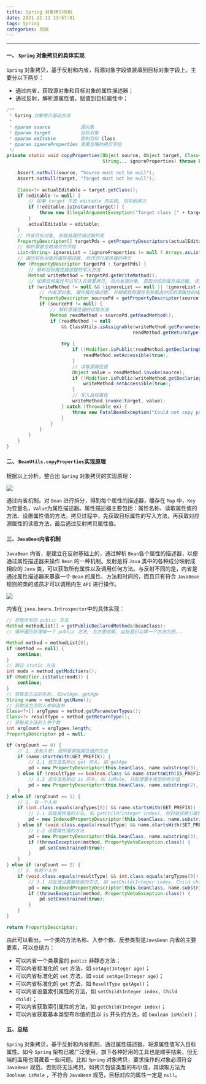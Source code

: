 ```yaml
---
title: Spring 对象拷贝机制
date: 2021-11-11 13:57:01
tags: Spring
categories: 后端
---
```


-----

#### 一、 `Spring` 对象拷贝的具体实现

`Spring` 对象拷贝，基于反射和内省，将源对象字段值装填到目标对象字段上。主要分以下两步：

* 通过内省，获取源对象和目标对象的属性描述器；
* 通过反射，解析源属性值，赋值到目标属性中；

```java
/**
 * Spring 对象拷贝基础方法
 *
 * @param source           源对象
 * @param target           目标对象
 * @param editable         限制目标 Class
 * @param ignoreProperties 需要忽略的拷贝字段
 */
private static void copyProperties(Object source, Object target, Class<?> editable,
                                   String... ignoreProperties) throws BeansException {
    
    Assert.notNull(source, "Source must not be null");
    Assert.notNull(target, "Target must not be null");
    
    Class<?> actualEditable = target.getClass();
    if (editable != null) {
        // 如果 target 不是 editable 的实例, 则中断拷贝
        if (!editable.isInstance(target)) {
            throw new IllegalArgumentException("Target class [" + target.getClass().getName() +"] not assignable to Editable class [" + editable.getName() + "]");
        }
        actualEditable = editable;
    }
    // 内省目标对象, 获取其属性描述器列表
    PropertyDescriptor[] targetPds = getPropertyDescriptors(actualEditable);
    // 解析需要忽略拷贝的字段
    List<String> ignoreList = (ignoreProperties != null ? Arrays.asList(ignoreProperties) : null);
    // 遍历目标对象的属性描述器, 依次进行属性值的拷贝
    for (PropertyDescriptor targetPd : targetPds) {
        // 解析目标属性描述器的写入方法
        Method writeMethod = targetPd.getWriteMethod();
        // 如果目标属性可以写入且需要拷贝, 则内省源对象, 获取对应的属性描述器, 读取属性值并拷贝到目标属性中
        if (writeMethod != null && (ignoreList == null || !ignoreList.contains(targetPd.getName()))) {
            // 内省源对象, 缓存属性描述器, 并根据目标属性名称取出对应的源属性的描述器
            PropertyDescriptor sourcePd = getPropertyDescriptor(source.getClass(), targetPd.getName());
            if (sourcePd != null) {
                // 解析源属性值的读取方法
                Method readMethod = sourcePd.getReadMethod();
                if (readMethod != null
                    && ClassUtils.isAssignable(writeMethod.getParameterTypes()[0],
                                              readMethod.getReturnType())) {
                    
                    try {
                        if (!Modifier.isPublic(readMethod.getDeclaringClass().getModifiers())) {
                            readMethod.setAccessible(true);
                        }
                        // 读取源属性值
                        Object value = readMethod.invoke(source);
                        if (!Modifier.isPublic(writeMethod.getDeclaringClass().getModifiers())) {
                            writeMethod.setAccessible(true);
                        }
                        // 写入目标属性
                        writeMethod.invoke(target, value);
                    } catch (Throwable ex) {
                        throw new FatalBeanException("Could not copy property '" + targetPd.getName() + "' from source to target", ex);
                    }
                }
            }
        }
    }
}
```



#### 二、 `BeanUtils.copyProperties`实现原理

根据以上分析，整合出 `Spring` 对象拷贝的实现原理：

![](http://assets.processon.com/chart_image/618cc3a7e0b34d73f7f1b7cd.png?_=1636695035876)

通过内省机制，对 `Bean` 进行拆分，得到每个属性的描述器，缓存在 `Map` 中，`Key`为变量名，`Value`为属性描述器。属性描述器主要包括：属性名称、读取属性值的方法、设置属性值的方法。拷贝过程中，先获取目标属性的写入方法，再获取对应源属性的读取方法，最后通过反射拷贝属性值。

#### 三、`JavaBean`内省机制

`JavaBean` 内省，是建立在反射基础上的，通过解析 `Bean`各个属性的描述器，以便通过属性描述器来操作 `Bean` 的一种机制。反射是将 `Java` 类中的各种成分映射成相应的 `Java` 类，可以获取所有属性以及调用任何方法。与反射不同的是，内省是通过属性描述器来暴露一个 `Bean` 的属性、方法和时间的，而且只有符合 `JavaBean` 规则的类的成员才可以调用内生 `API` 进行操作。

![](http://assets.processon.com/chart_image/618e0010f346fb6e389afebc.png?_=1636696657277)

内省在 `java.beans.Introspector`中的具体实现：

```java
// 获取所有的 public 方法
Method methodList[] = getPublicDeclaredMethods(beanClass);
// 循环遍历处理每一个 public 方法, 为方便讲解, 此处我们以第一个方法为例...

Method method = methodList[0];
if (method == null) {
    continue;
}
// 跳过 static 方法
int mods = method.getModifiers();
if (Modifier.isStatic(mods)) {
    continue;
}
// 获取该方法的名称, 如setAge、getAge
String name = method.getName();
// 获取该方法的入参和返参
Class<?>[] argTypes = method.getParameterTypes();
Class<?> resultType = method.getReturnType();
// 获取该方法的入参个数
int argCount = argTypes.length;
PropertyDescriptor pd = null;

if (argCount == 0) {
    // 1. 没有入参: 说明是获取属性值的方法
    if (name.startsWith(GET_PREFIX)) {
        // 1.1 该方法名称以 get 开头, 如 getAge
        pd = new PropertyDescriptor(this.beanClass, name.substring(3), method, null);
    } else if (resultType == boolean.class && name.startsWith(IS_PREFIX)) {
        // 1.2 该方法名称以 is 开头, 如 isMale, 只处理基本类型的布尔值
        pd = new PropertyDescriptor(this.beanClass, name.substring(2), method, null);
    }
} else if (argCount == 1) {
    // 2. 有一个入参
    if (int.class.equals(argTypes[0]) && name.startsWith(GET_PREFIX)) {
        // 2.1 获取属性值的方法, 如 getChild(Integer index), 则封装成索引属性器
        pd = new IndexedPropertyDescriptor(this.beanClass, name.substring(3), null, null, method, null);
    } else if (void.class.equals(resultType) && name.startsWith(SET_PREFIX)) {
        // 2.2 设置属性值的方法
        pd = new PropertyDescriptor(this.beanClass, name.substring(3), null, method);
        if (throwsException(method, PropertyVetoException.class)) {
            pd.setConstrained(true);
        }
    }
} else if (argCount == 2) {
    // 3. 有两个入参
    if (void.class.equals(resultType) && int.class.equals(argTypes[0]) && name.startsWith(SET_PREFIX)) {
        // 3.1 只处理设置属性值的方法, 如 setChild(Integer index, Child child), 则封装成索引属性器
        pd = new IndexedPropertyDescriptor(this.beanClass, name.substring(3), null, null, null, method);
        if (throwsException(method, PropertyVetoException.class)) {
            pd.setConstrained(true);
        }
    }
}

return PropertyDescriptor;
```

由此可以看出，一个类的方法名称、入参个数、反参类型是`JavaBean` 内省的主要要素，可以总结为：

* 可以内省一个类暴露的 `public` 非静态方法；
* 可以内省标准化的 `set` 方法，如 `setAge(Integer age)`；
* 可以内省标准化的 `set` 方法，如  `void setAge(Integer age)`；
* 可以内省标准化的 `get` 方法，如  `ResultType getAge()`；
* 可以内省设置索引属性的方法，如 `setChild(Integer index, Child child)`；
* 可以内省获取索引属性的方法，如 `getChild(Integer index)`；
* 可以内省获取基本类型布尔值的且以 `is` 开头的方法，如 `boolean isMale()`；

#### 五、总结

`Spring` 对象拷贝，基于反射和内省机制，通过属性描述器，将源属性值写入目标属性。如今 `Spring` 架构已被广泛使用，旗下各种好用的工具也是顺手拈来，但无端的滥用也潜藏着一些问题。比如 `Spring` 对象拷贝，要求操作的对象必须符合 `JavaBean` 规范，否则将无法拷贝。如拷贝包装类型的布尔值，其读取方法为 `Boolean isMale` ，不符合 `JavaBean` 规范，目标对应的属性一定是 `null`。